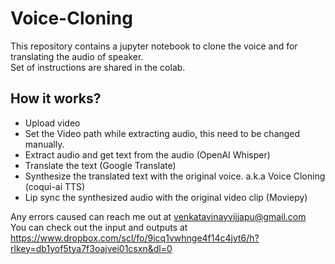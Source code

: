 # Voice-Cloning
This repository contains a jupyter notebook to clone the voice and for translating the audio of speaker.<br>
Set of instructions are shared in the colab.
## How it works?

- Upload video<br>
- Set the Video path while extracting audio, this need to be changed manually.
- Extract audio and get text from the audio (OpenAI Whisper)<br>
- Translate the text (Google Translate)<br>
- Synthesize the translated text with the original voice. a.k.a Voice Cloning (coqui-ai TTS)<br>
- Lip sync the synthesized audio with the original video clip (Moviepy)<br>

Any errors caused can reach me out at venkatavinayvijjapu@gmail.com
<br> You can check out the input and outputs at https://www.dropbox.com/scl/fo/9icq1vwhnge4f14c4jvt6/h?rlkey=db1yof5tya7f3oajvei01csxn&dl=0 
